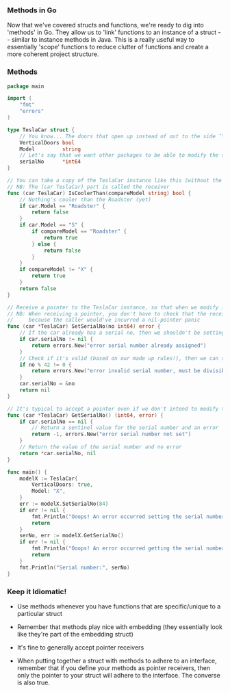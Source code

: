 ### Methods in Go

Now that we've covered structs and functions, we're ready to dig into 'methods' in Go. They allow us to 'link' functions to an instance of a struct -- similar to instance methods in Java. This is a really useful way to essentially 'scope' functions to reduce clutter of functions and create a more coherent project structure.

### Methods

```go
package main

import (
    "fmt"
    "errors"
)

type TeslaCar struct {
    // You know... The doors that open up instead of out to the side ¯\_(ツ)_/¯ 
    VerticalDoors bool
    Model         string
    // Let's say that we want other packages to be able to modify the serial number...
    serialNo      *int64
}

// You can take a copy of the TeslaCar instance like this (without the pointer *), but usually we do take a pointer (as below in the SetSerialNo func)
// NB: The (car TeslaCar) part is called the receiver
func (car TeslaCar) IsCoolerThan(compareModel string) bool {
    // Nothing's cooler than the Roadster (yet)
    if car.Model == "Roadster" {
        return false
    }
    if car.Model == "S" {
        if compareModel == "Roadster" {
            return true
        } else {
            return false
        }
    }
    if compareModel != "X" {
        return true
    }
    return false
}

// Receive a pointer to the TeslaCar instance, so that when we modify it, the caller will see the change reflected!
// NB: When receiving a pointer, you don't have to check that the receiver is non-nil, as if it were nil, then the method would not have been invoked
//     because the caller would've incurred a nil-pointer panic
func (car *TeslaCar) SetSerialNo(no int64) error {
    // If the car already has a serial no, then we shouldn't be setting it!
    if car.serialNo != nil {
        return errors.New("error serial number already assigned")
    }
    // Check if it's valid (based on our made up rules!), then we can set it
    if no % 42 != 0 {
        return errors.New("error invalid serial number, must be divisible by 42")
    }
    car.serialNo = &no
    return nil
}

// It's typical to accept a pointer even if we don't intend to modify the receiver
func (car *TeslaCar) GetSerialNo() (int64, error) {
    if car.serialNo == nil {
        // Return a sentinel value for the serial number and an error
        return -1, errors.New("error serial number not set")
    }
    // Return the value of the serial number and no error
    return *car.serialNo, nil
}

func main() {
    modelX := TeslaCar{
        VerticalDoors: true,
        Model: "X",
    }
    err := modelX.SetSerialNo(84)
    if err != nil {
        fmt.Println("Ooops! An error occurred setting the serial number:", err)
        return
    }
    serNo, err := modelX.GetSerialNo()
    if err != nil {
        fmt.Println("Ooops! An error occurred getting the serial number:", err)
        return
    }
    fmt.Println("Serial number:", serNo)
}

```

### Keep it Idiomatic!

* Use methods whenever you have functions that are specific/unique to a particular struct

* Remember that methods play nice with embedding (they essentially look like they're part of the embedding struct)

* It's fine to generally accept pointer receivers

* When putting together a struct with methods to adhere to an interface, remember that if you define your methods as pointer receivers, then only the pointer to your struct will adhere to the interface. The converse is also true.

